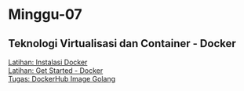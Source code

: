 # Minggu-07

## Teknologi Virtualisasi dan Container - Docker

[Latihan: Instalasi Docker](latihan-instalasi.md)<br>
[Latihan: Get Started - Docker](latihan-Get-Started.md)<br>
[Tugas: DockerHub Image Golang](tugas.md)<br>
